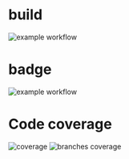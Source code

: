 # build
![example workflow](https://github.com/Fancia96/TAU6/actions/workflows/github-actions-demo.yml/badge.svg)

# badge
![example workflow](https://github.com/Fancia96/TAU6/actions/workflows/badge.yml/badge.svg)

# Code coverage 
![coverage](TAU6/.github/badges/jacoco.svg)
![branches coverage](TAU6/.github/badges/branches.svg)
